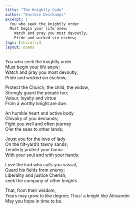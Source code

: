 ```yaml
---
title: "The Knightly Code"
author: "Eustace Deschamps"
excerpt: |
  You who seek the knightly order  
  Must begin your life anew;  
	Watch and pray you most devoutly,  
	Pride and wicked sin eschew;  
tags: [chivalry]
layout: poems
---
```


You who seek the knightly order  
Must begin your life anew;  
Watch and pray you most devoutly,  
Pride and wicked sin eschew;  

Protect the Church, the child, the widow,  
Strongly guard the people too;  
Valour, loyalty and virtue  
From a worthy knight are due.  

An humble heart and active body  
Chivalry of you demands;  
Fight you well and often journey  
O’er the seas to other lands;  

Joust you for the love of lady  
On the tilt-yard’s tawny sands;  
Tenderly protect your honor  
With your soul and with your hands.  

Love the lord who calls you vassal,   
Guard his fields from enemy;   
Liberality and justice Cherish;  
seek the company of other knights  

That, from their wisdom,  
Yours may grow to like degree; 
Thus' a knight like Alexander  
May you hope in time to be.  
